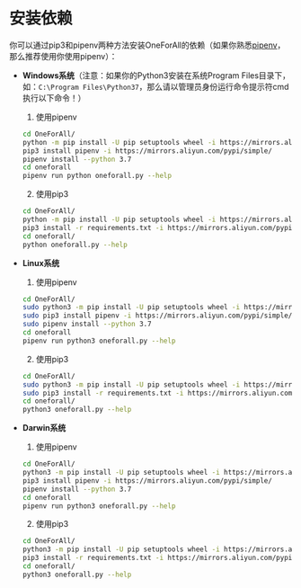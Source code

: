 # 安装依赖

你可以通过pip3和pipenv两种方法安装OneForAll的依赖（如果你熟悉[pipenv](https://docs.pipenv.org/en/latest/)，那么推荐使用你使用pipenv）：

* **Windows系统**（注意：如果你的Python3安装在系统Program Files目录下，如：`C:\Program Files\Python37`，那么请以管理员身份运行命令提示符cmd执行以下命令！）

    1. 使用pipenv

    ```bash
    cd OneForAll/
    python -m pip install -U pip setuptools wheel -i https://mirrors.aliyun.com/pypi/simple/
    pip3 install pipenv -i https://mirrors.aliyun.com/pypi/simple/
    pipenv install --python 3.7
    cd oneforall
    pipenv run python oneforall.py --help
    ```

    2. 使用pip3

    ```bash
    cd OneForAll/
    python -m pip install -U pip setuptools wheel -i https://mirrors.aliyun.com/pypi/simple/
    pip3 install -r requirements.txt -i https://mirrors.aliyun.com/pypi/simple/
    cd oneforall/
    python oneforall.py --help
    ```
* **Linux系统**

    1. 使用pipenv
    ```bash
    cd OneForAll/
    sudo python3 -m pip install -U pip setuptools wheel -i https://mirrors.aliyun.com/pypi/simple/
    sudo pip3 install pipenv -i https://mirrors.aliyun.com/pypi/simple/
    sudo pipenv install --python 3.7
    cd oneforall
    pipenv run python3 oneforall.py --help
    ```
    2. 使用pip3
    ```bash
    cd OneForAll/
    sudo python3 -m pip install -U pip setuptools wheel -i https://mirrors.aliyun.com/pypi/simple/
    sudo pip3 install -r requirements.txt -i https://mirrors.aliyun.com/pypi/simple/
    cd oneforall/
    python3 oneforall.py --help
    ```
* **Darwin系统**

    1. 使用pipenv
    ```bash
    cd OneForAll/
    python3 -m pip install -U pip setuptools wheel -i https://mirrors.aliyun.com/pypi/simple/
    pip3 install pipenv -i https://mirrors.aliyun.com/pypi/simple/
    pipenv install --python 3.7
    cd oneforall
    pipenv run python3 oneforall.py --help
    ```
    2. 使用pip3
    ```bash
    cd OneForAll/
    python3 -m pip install -U pip setuptools wheel -i https://mirrors.aliyun.com/pypi/simple/
    pip3 install -r requirements.txt -i https://mirrors.aliyun.com/pypi/simple/
    cd oneforall/
    python3 oneforall.py --help
    ```